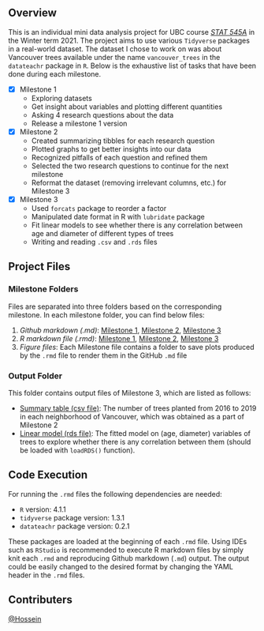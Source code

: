 ## Overview
This is an individual mini data analysis project for UBC course *[STAT 545A](https://stat545.stat.ubc.ca/syllabus-545a/)* in the Winter term 2021. The project aims to use various `Tidyverse` packages in a real-world dataset. The dataset I chose to work on was about Vancouver trees available under the name `vancouver_trees` in the `datateachr` package in `R`. Below is the exhaustive list of tasks that have been done during each milestone.

- [x] Milestone 1
  * Exploring datasets
  * Get insight about variables and plotting different quantities
  * Asking 4 research questions about the data
  * Release a milestone 1 version 
- [x] Milestone 2
  * Created summarizing tibbles for each research question
  * Plotted graphs to get better insights into our data
  * Recognized pitfalls of each question and refined them
  * Selected the two research questions to continue for the next milestone
  * Reformat the dataset (removing irrelevant columns, etc.) for Milestone 3
- [x] Milestone 3
  * Used `forcats` package to reorder a factor
  * Manipulated date format in R with `lubridate` package
  * Fit linear models to see whether there is any correlation between age and diameter of different types of trees
  * Writing and reading `.csv` and `.rds` files
 
 ## Project Files
 ### Milestone Folders
 Files are separated into three folders based on the corresponding milestone. In each milestone folder, you can find below files:
1. *Github markdown (.md)*: [Milestone 1](/Milestone%201/MD1-M1.md), [Milestone 2](/Milestone%202/MDA-M2.md), [Milestone 3](/Milestone%203/mini-project-3.md)
2. *R markdown file (.rmd)*: [Milestone 1](/Milestone%201/MD1-M1.Rmd), [Milestone 2](/Milestone%202/MDA-M2.Rmd), [Milestone 3](/Milestone%203/mini-project-3.rmd)
3. *Figure files*: Each Milestone file contains a folder to save plots produced by the `.rmd` file to render them in the GitHub `.md` file


### Output Folder
This folder contains output files of Milestone 3, which are listed as follows:
* [Summary table (csv file)](/Output/num_tree_nghbr.csv): The number of trees planted from 2016 to 2019 in each neighborhood of Vancouver, which was obtained as a part of Milestone 2
* [Linear model (rds file)](/Output/diameter_age_model.rds): The fitted model on (age, diameter) variables of trees to explore whether there is any correlation between them (should be loaded with ``loadRDS()`` function).


 ## Code Execution
 For running the `.rmd` files the following dependencies are needed:
 * `R` version: 4.1.1
 * `tidyverse` package version: 1.3.1
 * `datateachr` package version: 0.2.1
 
 These packages are loaded at the beginning of each `.rmd` file. Using IDEs such as `RStudio` is recommended to execute R markdown files by simply knit each `.rmd` and reproducing Github markdown (`.md`) output. The output could be easily changed to the desired format by changing the YAML header in the `.rmd` files.

## Contributers
[@Hossein](https://github.com/HosseinEbrahimiK)

